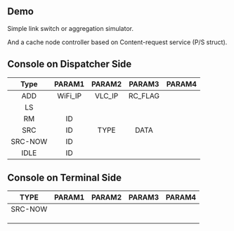 ## Demo

Simple link switch or aggregation simulator.

And a cache node controller based on Content-request service (P/S struct).



## Console on Dispatcher Side

|  Type   | PARAM1  | PARAM2 | PARAM3  | PARAM4 |
| :-----: | :-----: | :----: | :-----: | :----: |
|   ADD   | WiFi_IP | VLC_IP | RC_FLAG |        |
|   LS    |         |        |         |        |
|   RM    |   ID    |        |         |        |
|   SRC   |   ID    |  TYPE  |  DATA   |        |
| SRC-NOW |   ID    |        |         |        |
|  IDLE   |   ID    |        |         |        |

## Console on Terminal Side

|  TYPE   | PARAM1 | PARAM2 | PARAM3 | PARAM4 |
| :-----: | :----: | :----: | :----: | :----: |
| SRC-NOW |        |        |        |        |
|         |        |        |        |        |
|         |        |        |        |        |
|         |        |        |        |        |

